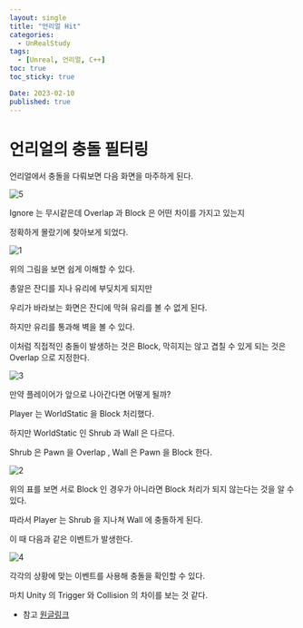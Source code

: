 ```yaml
---
layout: single
title: "언리얼 Hit"
categories:
  - UnRealStudy
tags:
  - [Unreal, 언리얼, C++]
toc: true
toc_sticky: true

Date: 2023-02-10
published: true
---
```


# 언리얼의 충돌 필터링

언리얼에서 충돌을 다뤄보면 다음 화면을 마주하게 된다.

![5](https://user-images.githubusercontent.com/87271529/217900286-8128a03e-3f9b-499d-80e3-984b880d5de3.jpg)

Ignore 는 무시같은데 Overlap 과 Block 은 어떤 차이를 가지고 있는지

정확하게 몰랐기에 찾아보게 되었다.

![1](https://user-images.githubusercontent.com/87271529/217899938-d5e59d62-8f6d-434b-a33a-65b291b7f482.jpg)

위의 그림을 보면 쉽게 이해할 수 있다.

총알은 잔디를 지나 유리에 부딪치게 되지만

우리가 바라보는 화면은 잔디에 막혀 유리를 볼 수 없게 된다.

하지만 유리를 통과해 벽을 볼 수 있다.

이처럼 직접적인 충돌이 발생하는 것은 Block, 막히지는 않고 겹칠 수 있게 되는 것은 Overlap 으로 지정한다.

![3](https://user-images.githubusercontent.com/87271529/217901783-75ce220e-a9a7-41bd-82a4-50491b5ac0bd.jpg)

만약 플레이어가 앞으로 나아간다면 어떻게 될까?

Player 는 WorldStatic 을 Block 처리했다.

하지만 WorldStatic 인 Shrub 과 Wall 은 다르다.

Shrub 은 Pawn 을 Overlap , Wall 은 Pawn 을 Block 한다.

![2](https://user-images.githubusercontent.com/87271529/217902211-eaf821be-e827-45a4-8945-30c60c5b75e7.jpg)

위의 표를 보면 서로 Block 인 경우가 아니라면 Block 처리가 되지 않는다는 것을 알 수 있다.

따라서 Player 는 Shrub 을 지나쳐 Wall 에 충돌하게 된다.

이 때 다음과 같은 이벤트가 발생한다.

![4](https://user-images.githubusercontent.com/87271529/217902664-3f78fd82-9bb6-4776-9b24-c1885c83c1c0.jpg)

각각의 상황에 맞는 이벤트를 사용해 충돌을 확인할 수 있다.

마치 Unity 의 Trigger 와 Collision 의 차이를 보는 것 같다.

- 참고 [원글링크](https://www.unrealengine.com/en-US/blog/collision-filtering)


